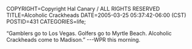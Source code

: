 COPYRIGHT=Copyright Hal Canary / ALL RIGHTS RESERVED
TITLE=Alcoholic Crackheads
DATE=2005-03-25 05:37:42-06:00 (CST)
POSTID=431
CATEGORIES=life;

“Gamblers go to Los Vegas. Golfers go to Myrtle Beach. Alcoholic Crackheads come to Madison.” ---WPR this morning.
